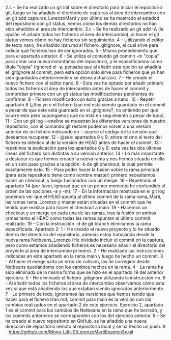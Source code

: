 2.c - Se ha realizado un git init sobre el directorio para iniciar el repositorio git, luego se ha añadido el directorio de capturas al área de intercambio con un git add capturas_LorenzoMarti y por último se ha mostrado el estadod del repositorio con git status, vemos cómo los demás directorios no han sido añadidos al área de intercambio.
3.c - Se ha realizado un git add -A (la opción -A añade todos los ficheros al área de intercambio), al hacer el git status vemos cómo no hay ficheros sin seguimiento.
4 - Utilizando el editor de texto nano, he añadido Izan.md al fichero .gitignore, el cual sirve para indicar qué ficheros han de ser ignorados.
5 - Mismo procedimiento que para el apartado anterior.
6 - Se utiliza el comando git commit -m "copia" para crear una nueva instantánea del repositorio, y le especificamos como título "copia" (ignorad el -a, pensaba que al añadir esta opción se añadiría el .gitignore al commit, pero esta opción solo sirve para ficheros que ya han sido guardados anteriormente y se desea actualizar).
7 - He creado el nuevo fichero con el editor nano.
8 - Esta vez he optado por añadir primero todos los ficheros al área de intercambio antes de hacer el commit y comprobar primero con un git status las modificaciones pendientes de confirmar.
9 - Fichero modificado con éxito gracias a nano.
10 - Repetir apartado 8 (¿Soy yo o el fichero Izan.md está siendo guardado en el commit a pesar de que este está guardado en el .gitignore?, no entiendo por qué ocurre esto pero supongamos que no está en seguimiento a pesar de todo).
11 - Con un git log --oneline se muestran las diferentes versiones de nuestro repositorio, con el comando git restore podemos volver a una versión anterior de un fichero indicando en --source el código de la versión que deseamos recuperar.
12 - @see: apartados 8 y 9; ahora mismo el texto del fichero es idéntico al de la versión de HEAD antes de hacer el commit.
13 - repetimos la explicación para los apartados 8 y 9; esta vez las dos últimas líneas del fichero son distintas a su versión anterior.
14 - Lo más importante a destacar es que hemos creado la nueva rama y nos hemos situado en ella en un solo paso gracias a la opción -b de git checkout, la cual permite exáctamente esto.
15 - Para poder hacer la fusión sobre la rama principal (para este repositorio tiene como nombre master) primero necesitamos hacer un checkout, y luego fusionarlos con un merge.
16 - Repetimos el apartado 14 (por favor, ignorad que en un primer momento he confundido el orden de las opciones -a y -m).
17 - En la información mostrada en el git log podemos ver que el HEAD apunta al último commit de la rama rama_Marti, las ramas rama_Lorenzo y master están situadas en el commit que he tenido que realizar para hacer el checkout a main.
18 - Hacemos un checkout y un merge en cada una de las ramas, tras la fusión en ambas ramas tanto el HEAD como todas las ramas apuntan al último commit realizado.
19 - Con la instrucción -d de git branch eliminamos la rama especificada.
Apartado 2: 1 - He creado el nuevo proyecto y lo he situado dentro del directorio del repositorio, además estoy trabajando desde la nueva rama Netbeans_Lorenzo (He olvidado incluir el commit en la captura, pero como estamos añadiendo ficheros es necesario añadir el directorio del proyecto al área de intercambio primero).
2 - He realizado las instrucciones indicadas en este apartado en la rama main y luego he hecho un commit.
3 - Al hacer el merge salta un error de colisión, las he corregido desde Netbeans quedándome con los cambios hechos en la rama.
4 - La rama ha sido eliminada de la misma forma que se hizo en el apartado 19 del anterior ejercicio.
5 - He eliminado el fichero .gitignore utilizando la instrucción rm.
6 - Al añadir todos los ficheros al área de intercambio observamos cómo esta vez sí que está añadiendo los que estaban siendo ignorados anteriormente.
7 - Lo primero de todo, ignoremos las versiones que hemos tenido que hacer para el fichero Izan.md; commit para main es la versión con los cambios realizados en el apartado 2 de este ejercicio. Ejercicio 2, apartado 1 es el commit para los cambios de Netbeans en la rama que he borrado, y los commits anteriores se corresponden con los del ejercicio anterior.
8 - Se ha creado el nuevo repositorio en GitHub, se ha añadido una nueva dirección de repositorio remoto al repositorio local y se ha hecho un push.
9 - https://github.com/Mono-Lith-0/LorenzoMartiExamen3v.git
